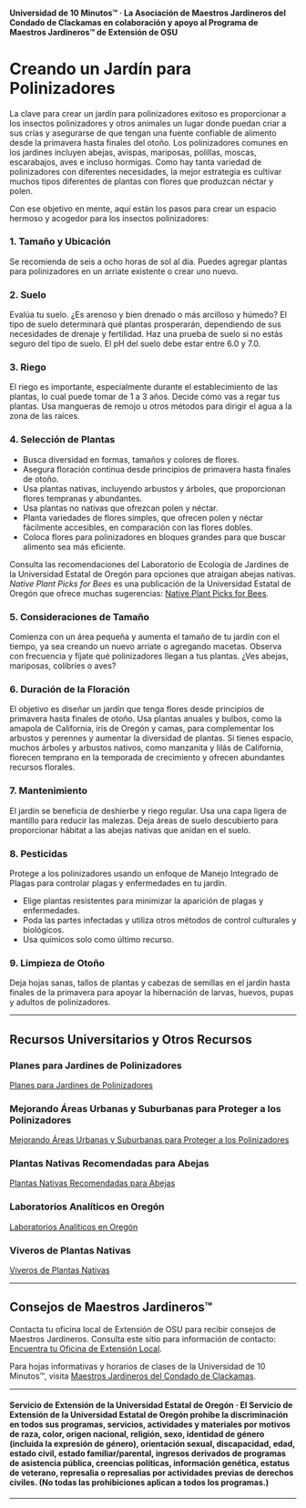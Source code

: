 #### Universidad de 10 Minutos™ · La Asociación de Maestros Jardineros del Condado de Clackamas en colaboración y apoyo al Programa de Maestros Jardineros™ de Extensión de OSU

# Creando un Jardín para Polinizadores

La clave para crear un jardín para polinizadores exitoso es proporcionar a los insectos polinizadores y otros animales un lugar donde puedan criar a sus crías y asegurarse de que tengan una fuente confiable de alimento desde la primavera hasta finales del otoño. Los polinizadores comunes en los jardines incluyen abejas, avispas, mariposas, polillas, moscas, escarabajos, aves e incluso hormigas. Como hay tanta variedad de polinizadores con diferentes necesidades, la mejor estrategia es cultivar muchos tipos diferentes de plantas con flores que produzcan néctar y polen.

Con ese objetivo en mente, aquí están los pasos para crear un espacio hermoso y acogedor para los insectos polinizadores:

### 1. Tamaño y Ubicación

Se recomienda de seis a ocho horas de sol al día. Puedes agregar plantas para polinizadores en un arriate existente o crear uno nuevo.

### 2. Suelo

Evalúa tu suelo. ¿Es arenoso y bien drenado o más arcilloso y húmedo? El tipo de suelo determinará qué plantas prosperarán, dependiendo de sus necesidades de drenaje y fertilidad. Haz una prueba de suelo si no estás seguro del tipo de suelo. El pH del suelo debe estar entre 6.0 y 7.0.

### 3. Riego

El riego es importante, especialmente durante el establecimiento de las plantas, lo cual puede tomar de 1 a 3 años. Decide cómo vas a regar tus plantas. Usa mangueras de remojo u otros métodos para dirigir el agua a la zona de las raíces.

### 4. Selección de Plantas

- Busca diversidad en formas, tamaños y colores de flores.
- Asegura floración continua desde principios de primavera hasta finales de otoño.
- Usa plantas nativas, incluyendo arbustos y árboles, que proporcionan flores tempranas y abundantes.
- Usa plantas no nativas que ofrezcan polen y néctar.
- Planta variedades de flores simples, que ofrecen polen y néctar fácilmente accesibles, en comparación con las flores dobles.
- Coloca flores para polinizadores en bloques grandes para que buscar alimento sea más eficiente.

Consulta las recomendaciones del Laboratorio de Ecología de Jardines de la Universidad Estatal de Oregón para opciones que atraigan abejas nativas. *Native Plant Picks for Bees* es una publicación de la Universidad Estatal de Oregón que ofrece muchas sugerencias: [Native Plant Picks for Bees](https://extension.oregonstate.edu/catalog/pub/em-9363-native-plant-picks-bees).

### 5. Consideraciones de Tamaño

Comienza con un área pequeña y aumenta el tamaño de tu jardín con el tiempo, ya sea creando un nuevo arriate o agregando macetas. Observa con frecuencia y fíjate qué polinizadores llegan a tus plantas. ¿Ves abejas, mariposas, colibríes o aves?

### 6. Duración de la Floración

El objetivo es diseñar un jardín que tenga flores desde principios de primavera hasta finales de otoño. Usa plantas anuales y bulbos, como la amapola de California, iris de Oregón y camas, para complementar los arbustos y perennes y aumentar la diversidad de plantas. Si tienes espacio, muchos árboles y arbustos nativos, como manzanita y lilás de California, florecen temprano en la temporada de crecimiento y ofrecen abundantes recursos florales.

### 7. Mantenimiento

El jardín se beneficia de deshierbe y riego regular. Usa una capa ligera de mantillo para reducir las malezas. Deja áreas de suelo descubierto para proporcionar hábitat a las abejas nativas que anidan en el suelo.

### 8. Pesticidas

Protege a los polinizadores usando un enfoque de Manejo Integrado de Plagas para controlar plagas y enfermedades en tu jardín.

- Elige plantas resistentes para minimizar la aparición de plagas y enfermedades.
- Poda las partes infectadas y utiliza otros métodos de control culturales y biológicos.
- Usa químicos solo como último recurso.

### 9. Limpieza de Otoño

Deja hojas sanas, tallos de plantas y cabezas de semillas en el jardín hasta finales de la primavera para apoyar la hibernación de larvas, huevos, pupas y adultos de polinizadores.

---

## Recursos Universitarios y Otros Recursos

### Planes para Jardines de Polinizadores

[Planes para Jardines de Polinizadores](https://ucdavis.app.box.com/s/h88bp60ucq6mk82w9v8eubtvuqecw1bi)

### Mejorando Áreas Urbanas y Suburbanas para Proteger a los Polinizadores

[Mejorando Áreas Urbanas y Suburbanas para Proteger a los Polinizadores](https://extension.oregonstate.edu/catalog/pub/em-9289-enhancing-urban-suburban-landscapes-protect-pollinators)

### Plantas Nativas Recomendadas para Abejas

[Plantas Nativas Recomendadas para Abejas](https://extension.oregonstate.edu/catalog/pub/em-9363-native-plant-picks-bees)

### Laboratorios Analíticos en Oregón

[Laboratorios Analíticos en Oregón](https://www.oregon.gov/ODA/programs/Pesticides/Documents/2020/AnalyticalLabsServingOregon.pdf)

### Viveros de Plantas Nativas

[Viveros de Plantas Nativas](https://portlandnativeplants.org/native-plant-nurseries)

---

## Consejos de Maestros Jardineros™

Contacta tu oficina local de Extensión de OSU para recibir consejos de Maestros Jardineros. Consulta este sitio para información de contacto: [Encuentra tu Oficina de Extensión Local](https://extension.oregonstate.edu/find-us).

Para hojas informativas y horarios de clases de la Universidad de 10 Minutos™, visita [Maestros Jardineros del Condado de Clackamas](https://cmastergardeners.org).

---

#### Servicio de Extensión de la Universidad Estatal de Oregón · El Servicio de Extensión de la Universidad Estatal de Oregón prohíbe la discriminación en todos sus programas, servicios, actividades y materiales por motivos de raza, color, origen nacional, religión, sexo, identidad de género (incluida la expresión de género), orientación sexual, discapacidad, edad, estado civil, estado familiar/parental, ingresos derivados de programas de asistencia pública, creencias políticas, información genética, estatus de veterano, represalia o represalias por actividades previas de derechos civiles. (No todas las prohibiciones aplican a todos los programas.)
---